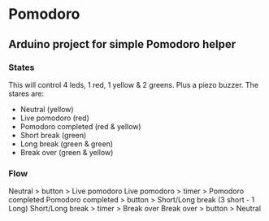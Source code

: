 # Pomodoro

## Arduino project for simple Pomodoro helper

### States
This will control 4 leds, 1 red, 1 yellow & 2 greens.  Plus a piezo buzzer.
The stares are:
- Neutral (yellow)
- Live pomodoro (red)
- Pomodoro completed (red & yellow)
- Short break (green)
- Long break (green & green)
- Break over (green & yellow)

### Flow
Neutral > button > Live pomodoro
Live pomodoro > timer > Pomodoro completed
Pomodoro completed > button > Short/Long break (3 short - 1 Long)
Short/Long break > timer > Break over
Break over > button > Neutral